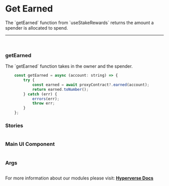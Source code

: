 # Get Earned

<p> The `getEarned` function from `useStakeRewards` returns the amount a spender is allocated to spend. </p>

---

<br>

### getEarned

<p> The `getEarned` function takes in the owner and the spender. </p>

```jsx
	const getEarned = async (account: string) => {
		try {
			const earned = await proxyContract?.earned(account);
			return earned.toNumber();
		} catch (err) {
			errors(err);
			throw err;
		}
	};
```

### Stories

```jsx

```

### Main UI Component

```jsx

```

### Args

```jsx

```

For more information about our modules please visit: [**Hyperverse Docs**](docs.hyperverse.dev)
